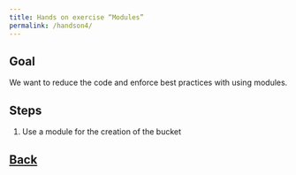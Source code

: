 ```yaml
---
title: Hands on exercise “Modules”
permalink: /handson4/
---
```


## Goal

We want to reduce the code and enforce best practices with using modules.

## Steps

1. Use a module for the creation of the bucket

## [Back](index.markdown)
